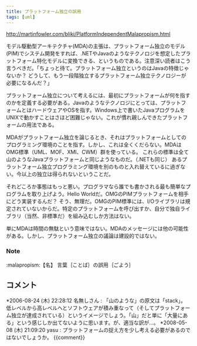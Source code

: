 ```yaml
---
title: プラットフォーム独立の誤用
tags: [uml]
---
```


http://martinfowler.com/bliki/PlatformIndependentMalapropism.html

モデル駆動型アーキテクチャ(MDA)の主張は、プラットフォーム独立のモデル(PIM)でシステム開発をすれば、.NETやJavaのようなテクノロジを想定したプラットフォーム特化モデルに変換できる、というものである。注意深い読者はこう言うべきだ。「ちょっと待て。プラットフォーム独立というのはJavaの特徴じゃないか？ どうして、もう一段階独立するプラットフォーム独立テクノロジーが必要になるんだ？」

プラットフォーム独立について考えるには、最初にプラットフォームが何を指すのかを定義する必要がある。Javaのようなテクノロジにとっては、プラットフォームとはハードウェアやOSを指す。Windows上で書いたJavaプログラムをUNIXで動かすことはさほど困難じゃない。これが慣れ親しんできたプラットフォームの用法である。

MDAがプラットフォーム独立を論じるとき、それはプラットフォームとしてのプログラミング環境のことを指す。しかし、これは全くくだらない。MDAはOMG標準（UML、MOF、XMI、CWM）群を使っている。
これらの標準は全て山のようなJavaプラットフォームと同じようなものだ。（.NETも同じ）
あるプラットフォーム独立プログラミング環境を別のものと入れ替えているに過ぎない。今以上の独立は得られないということだ。

それどころか事態はもっと悪い。プログラマなら誰でも書かされる最も簡単なプログラムを取り上げよう。Hello Worldだ。OMGのPIMプラットフォームを相手にどう実装するんだ？ そう、無理だ。OMGのPIM標準には、I/Oライブラリは規定されていないからだ。特定のプラットフォームを呼び出すか、自分で独自ライブラリ（当然、非標準だ）を組み込むしか方法はない。

単にMDAは時間の無駄という意味ではない。MDAのメッセージには他の可能性がある。しかし、プラットフォーム独立の議論は建設的ではない。

### Note

:malapropism:【名】 言葉｛ことば｝の誤用｛ごよう｝ 

## コメント

*2006-08-24 (木) 22:28:12 名無しさん : 「山のような」の原文は「stack」。低レベルから高レベルへとソフトウェアが積み重なって（そしてプラットフォーム独立が達成されている）というイメージでしょう。「山」だと単に「大量にある」という感じしか出てないように思います。が、適当な訳が...。
*2008-05-08 (木) 21:09:20 yasu : プラットフォームの捉え方を少し考える必要があるのではないでしょうか。
{{comment}}
